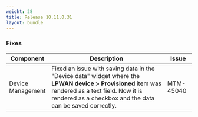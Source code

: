 ```yaml
---
weight: 28
title: Release 10.11.0.31
layout: bundle
---
```


<!--10.11.0.27 - 10.11.0.31-->

### Fixes

<div><table ><colgroup>
<col style="width: 15%;"><col style="width: 70%;"><col style="width: 15%;"></colgroup>
<thead><tr>
<th>
Component</th>
<th>
Description</th>
<th>
Issue</th>
</tr>
</thead><tbody>

<tr>
<td>
Device Management</td>
<td> Fixed an issue with saving data in the "Device data" widget where the <b>LPWAN device > Provisioned</b> item was rendered as a text field. Now it is rendered as a checkbox and the data can be saved correctly. </td>
<td>
MTM-45040</td>
</tr>

</tbody></table></div>
